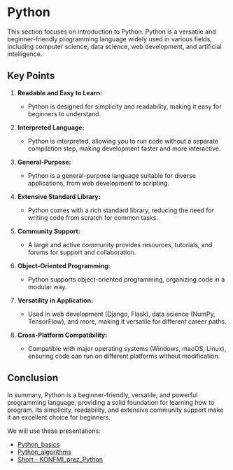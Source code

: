 # Python

This section focuses on introduction to Python. Python is a versatile and beginner-friendly programming language widely used in various fields, including computer science, data science, web development, and artificial intelligence.

## Key Points

1. **Readable and Easy to Learn:**
   - Python is designed for simplicity and readability, making it easy for beginners to understand.

2. **Interpreted Language:**
   - Python is interpreted, allowing you to run code without a separate compilation step, making development faster and more interactive.

3. **General-Purpose:**
   - Python is a general-purpose language suitable for diverse applications, from web development to scripting.

4. **Extensive Standard Library:**
   - Python comes with a rich standard library, reducing the need for writing code from scratch for common tasks.

5. **Community Support:**
   - A large and active community provides resources, tutorials, and forums for support and collaboration.

6. **Object-Oriented Programming:**
   - Python supports object-oriented programming, organizing code in a modular way.

7. **Versatility in Application:**
   - Used in web development (Django, Flask), data science (NumPy, TensorFlow), and more, making it versatile for different career paths.

8. **Cross-Platform Compatibility:**
   - Compatible with major operating systems (Windows, macOS, Linux), ensuring code can run on different platforms without modification.

## Conclusion

In summary, Python is a beginner-friendly, versatile, and powerful programming language, providing a solid foundation for learning how to program. Its simplicity, readability, and extensive community support make it an excellent choice for beginners.


We will use these presentations:
 * [Python_basics](./Python_basics.pdf)
 * [Python_algorithms](./Python_algorithms.pdf)
 * [Short - KONFMI_prez_Python](./KONFMI_prez_Python.pdf)